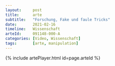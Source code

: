 ```yaml
---
layout:     post
title:      arte
subtitle:   "Forschung, Fake und faule Tricks"
date:       2021-02-16
timeline:   Wissenschaft
arteId:     091148-000-A
categories: [Video, Wissenschaft]
tags:       [arte, manipulation]
---
```


{% include artePlayer.html id=page.arteId %}

